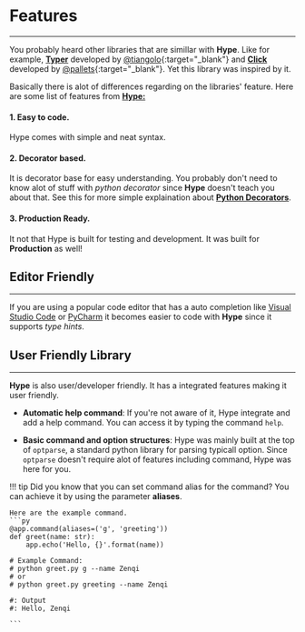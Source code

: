 # Features
---

You probably heard other libraries that are simillar with **Hype**. Like for example,
<a class="external-link" href="https://github.com/tiangolo/typer" target="_blank"><b>Typer</b></a> developed by [@tiangolo](https://github.com/tiangolo){:target="_blank"} and <a class="external-link" href="https://github.com/pallets/click" target="_blank"><b>Click</b></a> developed
by [@pallets](https://github.com/pallets){:target="_blank"}. Yet this library was inspired by it.

Basically there is alot of differences regarding on the libraries' feature.
Here are some list of features from <a class="internal-link" href="https://hype.serum.studio"><b>Hype:</b></a>

#### 1. Easy to code.

Hype comes with simple and neat syntax. 

#### 2. Decorator based.

It is decorator base for easy understanding. You probably don't need to know alot of 
stuff with *python decorator* since **Hype** doesn't teach you about that. See this for more
simple explaination about <a class="external-link" href="https://www.programiz.com/python-programming/decorator"><b>Python Decorators</b></a>.


#### 3. Production Ready.

It not that Hype is built for testing and development. It was built for **Production** as well!

## Editor Friendly
---

If you are using a popular code editor that has a auto completion like <a href="https://code.visualstudio.com" target="_blanl" class="external-link">Visual Studio Code</a> or <a href="https://www.jetbrains.com/pycharm/" target="_blanl" class="external-link">PyCharm</a>
it becomes easier to code with **Hype** since it supports *type hints*.


## User Friendly Library
---

**Hype** is also user/developer friendly. It has a integrated features making it user friendly.

- **Automatic help command**: If you're not aware of it, Hype integrate and add a help command.
You can access it by typing the command `help`.

- **Basic command and option structures**: Hype was mainly built at the top of `optparse`, a standard python library for parsing typicall option. 
Since `optparse` doesn't require alot of features including command, Hype was here for you.

!!! tip 
    Did you know that you can set command alias for the command?
    You can achieve it by using the parameter **aliases**.

    Here are the example command.
    ```py
    @app.command(aliases=('g', 'greeting'))
    def greet(name: str):
        app.echo('Hello, {}'.format(name))

    # Example Command:
    # python greet.py g --name Zenqi
    # or 
    # python greet.py greeting --name Zenqi

    #: Output
    #: Hello, Zenqi
    
    ```
